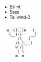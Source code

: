 ### 
 - Eslint
 - Sass 
 - Tailwind-3


```
       __
  w  c(..)o   (
   \__(-)    __)
       /\   (
      /(_)___)
      w /|
       | \ 
      m  m
```